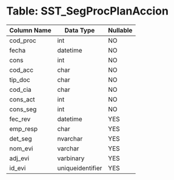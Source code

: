 # Table: SST_SegProcPlanAccion

| Column Name | Data Type | Nullable |
|-------------|-----------|----------|
| cod_proc | int | NO |
| fecha | datetime | NO |
| cons | int | NO |
| cod_acc | char | NO |
| tip_doc | char | NO |
| cod_cia | char | NO |
| cons_act | int | NO |
| cons_seg | int | NO |
| fec_rev | datetime | YES |
| emp_resp | char | YES |
| det_seg | nvarchar | YES |
| nom_evi | varchar | YES |
| adj_evi | varbinary | YES |
| id_evi | uniqueidentifier | YES |
